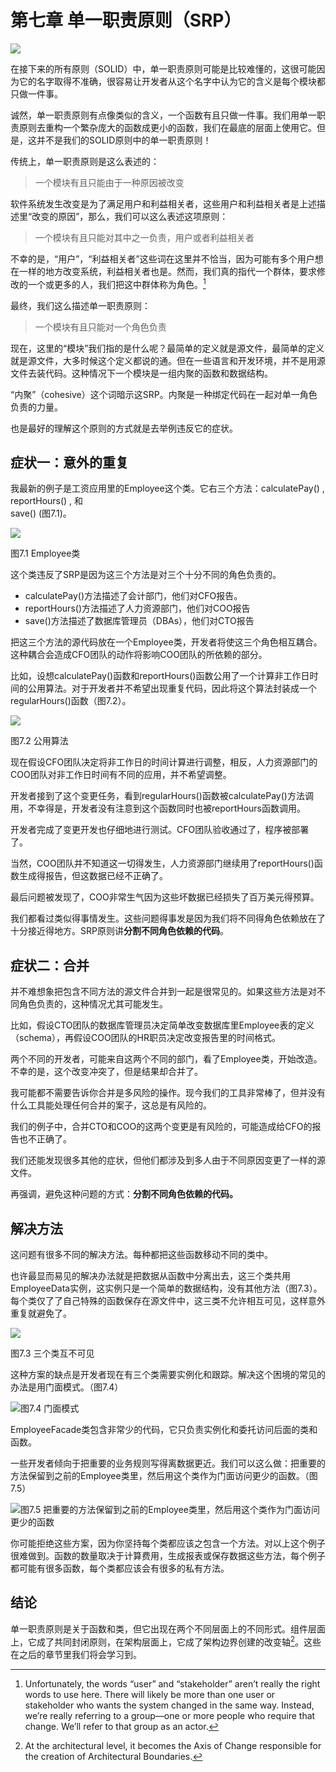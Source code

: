 # 第七章 单一职责原则（SRP）

![](/assets/7/c7.png)

在接下来的所有原则（SOLID）中，单一职责原则可能是比较难懂的，这很可能因为它的名字取得不准确，很容易让开发者从这个名字中认为它的含义是每个模块都只做一件事。

诚然，单一职责原则有点像类似的含义，一个函数有且只做一件事。我们用单一职责原则去重构一个繁杂庞大的函数成更小的函数，我们在最底的层面上使用它。但是，这并不是我们的SOLID原则中的单一职责原则！

传统上，单一职责原则是这么表述的：

> 一个模块有且只能由于一种原因被改变

软件系统发生改变是为了满足用户和利益相关者，这些用户和利益相关者是上述描述里“改变的原因”，那么，我们可以这么表述这项原则：

> 一个模块有且只能对其中之一负责，用户或者利益相关者

不幸的是，“用户”，“利益相关者”这些词在这里并不恰当，因为可能有多个用户想在一样的地方改变系统，利益相关者也是。然而，我们真的指代一个群体，要求修改的一个或更多的人，我们把这中群体称为角色。[^1]

最终，我们这么描述单一职责原则：

> 一个模块有且只能对一个角色负责

现在，这里的“模块”我们指的是什么呢？最简单的定义就是源文件，最简单的定义就是源文件，大多时候这个定义都说的通。但在一些语言和开发环境，并不是用源文件去装代码。这种情况下一个模块是一组内聚的函数和数据结构。

“内聚”（cohesive）这个词暗示这SRP。内聚是一种绑定代码在一起对单一角色负责的力量。

也是最好的理解这个原则的方式就是去举例违反它的症状。

## 症状一：意外的重复

我最新的例子是工资应用里的Employee这个类。它右三个方法：calculatePay\(\) , reportHours\(\) , 和  
save\(\) \(图7.1\)。

![](/assets/7/Figure_7.1_The_Employee_class.png)

图7.1 Employee类

这个类违反了SRP是因为这三个方法是对三个十分不同的角色负责的。

* calculatePay\(\)方法描述了会计部门，他们对CFO报告。
* reportHours\(\)方法描述了人力资源部门，他们对COO报告
* save\(\)方法描述了数据库管理员（DBAs），他们对CTO报告

把这三个方法的源代码放在一个Employee类，开发者将使这三个角色相互耦合。这种耦合会造成CFO团队的动作将影响COO团队的所依赖的部分。

比如，设想calculatePay\(\)函数和reportHours\(\)函数公用了一个计算非工作日时间的公用算法。对于开发者并不希望出现重复代码，因此将这个算法封装成一个regularHours\(\)函数（图7.2）。

![](/assets/7/Figure_7.2_Shared_algorithm.png)

图7.2 公用算法

现在假设CFO团队决定将非工作日的时间计算进行调整，相反，人力资源部门的COO团队对非工作日时间有不同的应用，并不希望调整。

开发者接到了这个变更任务，看到regularHours\(\)函数被calculatePay\(\)方法调用，不幸得是，开发者没有注意到这个函数同时也被reportHours函数调用。

开发者完成了变更开发也仔细地进行测试。CFO团队验收通过了，程序被部署了。

当然，COO团队并不知道这一切得发生，人力资源部门继续用了reportHours\(\)函数生成得报告，但这数据已经不正确了。

最后问题被发现了，COO非常生气因为这些坏数据已经损失了百万美元得预算。

我们都看过类似得事情发生。这些问题得事发是因为我们将不同得角色依赖放在了十分接近得地方。SRP原则讲**分割不同角色依赖的代码**。

## 症状二：合并

并不难想象把包含不同方法的源文件合并到一起是很常见的。如果这些方法是对不同角色负责的，这种情况尤其可能发生。

比如，假设CTO团队的数据库管理员决定简单改变数据库里Employee表的定义（schema），再假设COO团队的HR职员决定改变报告里的时间格式。

两个不同的开发者，可能来自这两个不同的部门，看了Employee类，开始改造。不幸的是，这个改变冲突了，但是结果却合并了。

我可能都不需要告诉你合并是多风险的操作。现今我们的工具非常棒了，但并没有什么工具能处理任何合并的案子，这总是有风险的。

我们的例子中，合并CTO和COO的这两个变更是有风险的，可能造成给CFO的报告也不正确了。

我们还能发现很多其他的症状，但他们都涉及到多人由于不同原因变更了一样的源文件。

再强调，避免这种问题的方式：**分割不同角色依赖的代码。**

## 解决方法

这问题有很多不同的解决方法。每种都把这些函数移动不同的类中。

也许最显而易见的解决办法就是把数据从函数中分离出去，这三个类共用EmployeeData实例，这实例只是一个简单的数据结构，没有其他方法（图7.3）。每个类仅了了自己特殊的函数保存在源文件中，这三类不允许相互可见，这样意外重复就避免了。

![](/assets/7/Figure_7.3_The_three_classes_do_not_know_about_each_other.png)

图7.3 三个类互不可见

这种方案的缺点是开发者现在有三个类需要实例化和跟踪。解决这个困境的常见的办法是用门面模式。（图7.4）

![](/assets/7/Figure_7.4_The_Facade_pattern.png)图7.4 门面模式

EmployeeFacade类包含非常少的代码，它只负责实例化和委托访问后面的类和函数。

一些开发者倾向于把重要的业务规则写得离数据更近。我们可以这么做：把重要的方法保留到之前的Employee类里，然后用这个类作为门面访问更少的函数。（图7.5）

![](/assets/7/Figure_7.5_The_most_important_method_is_kept_in_the_original_Employee_class_and_used_as_a_Facade_for_the_lesser_functions.png)图7.5 把重要的方法保留到之前的Employee类里，然后用这个类作为门面访问更少的函数

你可能拒绝这些方案，因为你坚持每个类都应该之包含一个方法。对以上这个例子很难做到。函数的数量取决于计算费用，生成报表或保存数据这些方法，每个例子都可能有很多函数，每个类都应该会有很多的私有方法。

## 结论

单一职责原则是关于函数和类，但它出现在两个不同层面上的不同形式。组件层面上，它成了共同封闭原则，在架构层面上，它成了架构边界创建的改变轴[^2]。这些在之后的章节里我们将会学习到。

[^1]: Unfortunately, the words “user” and “stakeholder” aren’t really the right words to use here. There will likely be more than one user or stakeholder who wants the system changed in the same way. Instead, we’re really referring to a group—one or more people who require that change. We’ll refer to that group as an actor.

[^2]: At the architectural level, it becomes the Axis of Change responsible for the creation of Architectural Boundaries.

